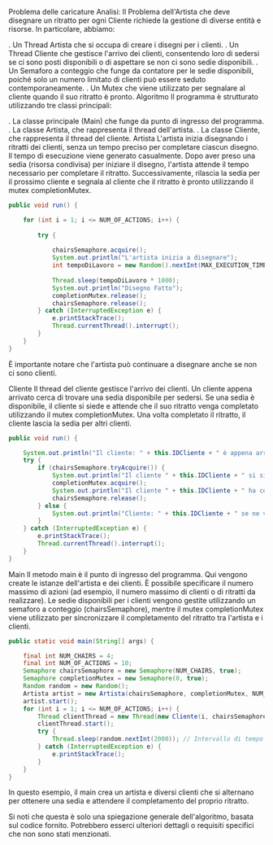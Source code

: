 Problema delle caricature
Analisi:
Il Problema dell'Artista che deve disegnare un ritratto per ogni Cliente richiede la gestione di diverse entità e risorse. In particolare, abbiamo:

. Un Thread Artista che si occupa di creare i disegni per i clienti.
. Un Thread Cliente che gestisce l'arrivo dei clienti, consentendo loro di sedersi se ci sono posti disponibili o di aspettare se non ci sono sedie disponibili.
. Un Semaforo a conteggio che funge da contatore per le sedie disponibili, poiché solo un numero limitato di clienti può essere seduto contemporaneamente.
. Un Mutex che viene utilizzato per segnalare al cliente quando il suo ritratto è pronto.
Algoritmo
Il programma è strutturato utilizzando tre classi principali:

. La classe principale (Main) che funge da punto di ingresso del programma.
. La classe Artista, che rappresenta il thread dell'artista.
. La classe Cliente, che rappresenta il thread del cliente.
Artista
L'artista inizia disegnando i ritratti dei clienti, senza un tempo preciso per completare ciascun disegno. Il tempo di esecuzione viene generato casualmente. Dopo aver preso una sedia (risorsa condivisa) per iniziare il disegno, l'artista attende il tempo necessario per completare il ritratto. Successivamente, rilascia la sedia per il prossimo cliente e segnala al cliente che il ritratto è pronto utilizzando il mutex completionMutex.

```java
public void run() {

    for (int i = 1; i <= NUM_OF_ACTIONS; i++) {
    
        try {
        
            chairsSemaphore.acquire();
            System.out.println("L'artista inizia a disegnare");
            int tempoDiLavoro = new Random().nextInt(MAX_EXECUTION_TIME); 
            
            Thread.sleep(tempoDiLavoro * 1000);
            System.out.println("Disegno Fatto");
            completionMutex.release();
            chairsSemaphore.release();
        } catch (InterruptedException e) {
            e.printStackTrace();
            Thread.currentThread().interrupt();
        }
    }
}
```

È importante notare che l'artista può continuare a disegnare anche se non ci sono clienti.

Cliente
Il thread del cliente gestisce l'arrivo dei clienti. Un cliente appena arrivato cerca di trovare una sedia disponibile per sedersi. Se una sedia è disponibile, il cliente si siede e attende che il suo ritratto venga completato utilizzando il mutex completionMutex. Una volta completato il ritratto, il cliente lascia la sedia per altri clienti.

```java
public void run() {

    System.out.println("Il cliente: " + this.IDCliente + " è appena arrivato");
    try {
        if (chairsSemaphore.tryAcquire()) {
            System.out.println("Il cliente " + this.IDCliente + " si siede");
            completionMutex.acquire();
            System.out.println("Il cliente " + this.IDCliente + " ha completato il ritratto");
            chairsSemaphore.release();
        } else {
            System.out.println("Cliente: " + this.IDCliente + " se ne va");
        }
    } catch (InterruptedException e) {
        e.printStackTrace();
        Thread.currentThread().interrupt();
    }
}
```

Main
Il metodo main è il punto di ingresso del programma. Qui vengono create le istanze dell'artista e dei clienti. È possibile specificare il numero massimo di azioni (ad esempio, il numero massimo di clienti o di ritratti da realizzare). Le sedie disponibili per i clienti vengono gestite utilizzando un semaforo a conteggio (chairsSemaphore), mentre il mutex completionMutex viene utilizzato per sincronizzare il completamento del ritratto tra l'artista e i clienti.

```java
public static void main(String[] args) {

    final int NUM_CHAIRS = 4;
    final int NUM_OF_ACTIONS = 10;
    Semaphore chairsSemaphore = new Semaphore(NUM_CHAIRS, true);
    Semaphore completionMutex = new Semaphore(0, true);
    Random random = new Random();
    Artista artist = new Artista(chairsSemaphore, completionMutex, NUM_OF_ACTIONS);
    artist.start();
    for (int i = 1; i <= NUM_OF_ACTIONS; i++) {
        Thread clientThread = new Thread(new Cliente(i, chairsSemaphore, completionMutex));
        clientThread.start();
        try {
            Thread.sleep(random.nextInt(2000)); // Intervallo di tempo casuale tra l'arrivo di un cliente e l'altro
        } catch (InterruptedException e) {
            e.printStackTrace();
        }
    }
}
```

In questo esempio, il main crea un artista e diversi clienti che si alternano per ottenere una sedia e attendere il completamento del proprio ritratto.

Si noti che questa è solo una spiegazione generale dell'algoritmo, basata sul codice fornito. Potrebbero esserci ulteriori dettagli o requisiti specifici che non sono stati menzionati.





